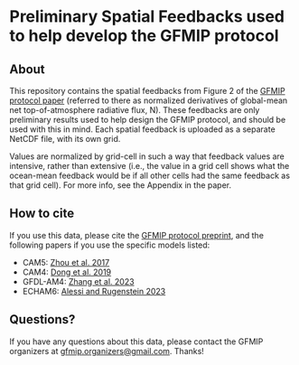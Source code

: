 # Preliminary Spatial Feedbacks used to help develop the GFMIP protocol

## About

This repository contains the spatial feedbacks from Figure 2 of the [GFMIP protocol paper](https://essopenarchive.org/users/554553/articles/627762-the-green-s-function-model-intercomparison-project-gfmip-protocol) (referred to there as normalized derivatives of global-mean net top-of-atmosphere radiative flux, N). These feedbacks are only preliminary results used to help design the GFMIP protocol, and should be used with this in mind. Each spatial feedback is uploaded as a separate NetCDF file, with its own grid.

Values are normalized by grid-cell in such a way that feedback values are intensive, rather than extensive (i.e., the value in a grid cell shows what the ocean-mean feedback would be if all other cells had the same feedback as that grid cell). For more info, see the Appendix in the paper.

## How to cite

If you use this data, please cite the [GFMIP protocol preprint](https://essopenarchive.org/users/554553/articles/627762-the-green-s-function-model-intercomparison-project-gfmip-protocol), and the following papers if you use the specific models listed:

- CAM5: [Zhou et al. 2017](https://agupubs.onlinelibrary.wiley.com/doi/10.1002/2017MS001096)
- CAM4: [Dong et al. 2019](https://journals.ametsoc.org/view/journals/clim/32/17/jcli-d-18-0843.1.xml)
- GFDL-AM4: [Zhang et al. 2023](https://journals.ametsoc.org/view/journals/clim/36/4/JCLI-D-22-0024.1.xml)
- ECHAM6: [Alessi and Rugenstein 2023](https://agupubs.onlinelibrary.wiley.com/doi/full/10.1029/2023GL105795)

## Questions?

If you have any questions about this data, please contact the GFMIP organizers at gfmip.organizers@gmail.com. Thanks!